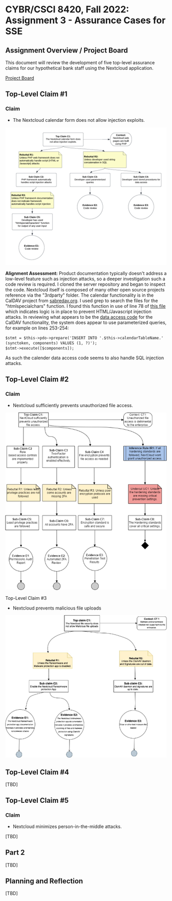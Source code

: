 # CYBR/CSCI 8420, Fall 2022: Assignment 3 - Assurance Cases for SSE


Assignment Overview / Project Board
-
This document will review the development of five top-level assurance claims for our hypothetical bank staff using the Nextcloud application.

[Project Board](https://github.com/orgs/unosec/projects/3)


Top-Level Claim #1
-
### Claim

- The Nextcloud calendar form does not allow injection exploits.

![image](https://github.com/unosec/project/blob/main/images/JSassignment3.png)

**Alignment Assessment:**  Product documentation typically doesn't address a low-level feature such as injection attacks, so a deeper investigation such a code review is required.  I cloned the server repository and began to inspect the code.  Nextcloud itself is composed of many other open source projects reference via the "3rdparty" folder.  The calendar functionality is in the CalDAV project from [sabredav.org](https://sabredav.org).  I used grep to search the files for the "htmlspecialchars" function.  I found this function in use of line 78 of [this file](https://github.com/nextcloud/3rdparty/blob/master/sabre/dav/lib/DAV/Browser/HtmlOutputHelper.php) which indicates logic is in place to prevent HTML/Javascript injection attacks.  In reviewing what appears to be the [data access code](https://github.com/nextcloud/3rdparty/blob/020d0d3892bd3b7296db8ed21448c834d33d5723/sabre/dav/lib/CalDAV/Backend/PDO.php) for the CalDAV functionality, the system does appear to use parameterized queries, for example on lines 253-254:
``` 
$stmt = $this->pdo->prepare('INSERT INTO '.$this->calendarTableName.' (synctoken, components) VALUES (1, ?)');
$stmt->execute([$components]);
```
As such the calender data access code seems to also handle SQL injection attacks.

  

<!-- https://www.php.net/manual/en/function.htmlspecialchars.php -->

Top-Level Claim #2
-
### Claim
- Nextcloud sufficiently prevents unauthorized file access. 

![image](https://github.com/unosec/project/blob/main/images/dpetschke-Claim.png)

Top-Level Claim #3
- Nextcloud prevents malicious file uploads

![image](https://github.com/unosec/project/blob/main/images/MalwareProtectionUseCase.png)


Top-Level Claim #4
-
[TBD]


Top-Level Claim #5
-
### Claim
- Nextcloud minimizes person-in-the-middle attacks.

[TBD]

Part 2 
-

[TBD]

Planning and Reflection
-
[TBD]
